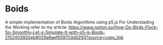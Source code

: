 # Boids
A simple implementation of Boids Algorithms using p5.js
For Understading the Working refer to my article:
https://www.notion.so/How-Do-Birds-Flock-So-Smoothly-Let-s-Simulate-It-with-p5-js-Boids-2152403920eb8029a8aef659703d0293?source=copy_link
